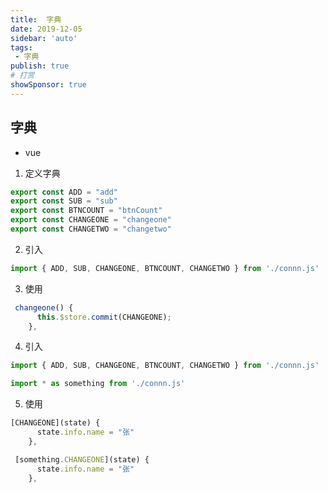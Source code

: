 ```yaml
---
title:  字典
date: 2019-12-05
sidebar: 'auto'
tags:
 - 字典
publish: true
# 打赏
showSponsor: true
---
```


## 字典

- vue

1. 定义字典

```js
export const ADD = "add"
export const SUB = "sub"
export const BTNCOUNT = "btnCount"
export const CHANGEONE = "changeone"
export const CHANGETWO = "changetwo"
```

2. 引入

```js
import { ADD, SUB, CHANGEONE, BTNCOUNT, CHANGETWO } from './connn.js'
```

3. 使用

```js
 changeone() {
      this.$store.commit(CHANGEONE);
    },
```

4. 引入

```js
import { ADD, SUB, CHANGEONE, BTNCOUNT, CHANGETWO } from './connn.js'
```

```js
import * as something from './connn.js'
```

5. 使用

```js
[CHANGEONE](state) {
      state.info.name = "张"
    },
```

```js
 [something.CHANGEONE](state) {
      state.info.name = "张"
    },
```
